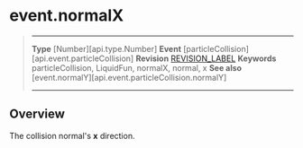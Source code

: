 
# event.normalX

> --------------------- ------------------------------------------------------------------------------------------
> __Type__              [Number][api.type.Number]
> __Event__             [particleCollision][api.event.particleCollision]
> __Revision__          [REVISION_LABEL](REVISION_URL)
> __Keywords__          particleCollision, LiquidFun, normalX, normal, x
> __See also__			[event.normalY][api.event.particleCollision.normalY]
> --------------------- ------------------------------------------------------------------------------------------

## Overview

The collision normal's __x__ direction.
